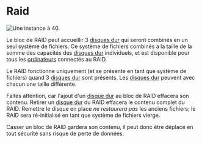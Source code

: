# Raid

![Une instance à 40.](oredict:opencomputers:raid)

Le bloc de RAID peut accueillir 3 [disques dur](../item/hdd1.md) qui seront combinés en un seul système de fichiers. Ce système de fichiers combinés a la taille de la somme des capacités des [disques dur](../item/hdd1.md) individuels, et est disponible pour tous les [ordinateurs](../general/computer.md) connectés au RAID.

Le RAID fonctionne uniquement (et se présente en tant que système de fichiers) quand 3 [disques dur](../item/hdd1.md) sont présents. Les [disques dur](../item/hdd1.md) peuvent avec chacun une taille différente.

Faites attention, car l'ajout d'un [disque dur](../item/hdd1.md) au bloc de RAID effacera son contenu. Retirer un [disque dur](../item/hdd1.md) du RAID effacera le contenu complet du RAID. Remettre le disque en place *ne restaurera pas* les anciens fichiers; le RAID sera ré-initialisé en tant que système de fichiers vierge.

Casser un bloc de RAID gardera son contenu, il peut donc être déplacé en tout sécurité sans risque de perte de données.

